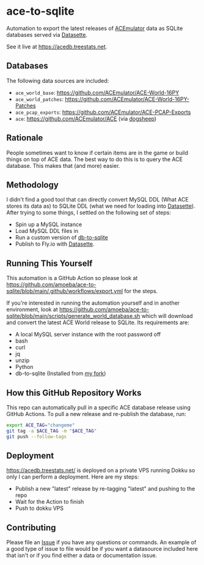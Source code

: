 # ace-to-sqlite

Automation to export the latest releases of [ACEmulator](https://github.com/ACEmulator) data as SQLite databases served via [Datasette](https://datasette.io).

See it live at https://acedb.treestats.net.

## Databases

The following data sources are included:

- `ace_world_base`: https://github.com/ACEmulator/ACE-World-16PY
- `ace_world_patches`: https://github.com/ACEmulator/ACE-World-16PY-Patches
- `ace_pcap_exports`: https://github.com/ACEmulator/ACE-PCAP-Exports
- `ace`: https://github.com/ACEmulator/ACE (via [dogsheep](https://dogsheep.github.io/))

## Rationale

People sometimes want to know if certain items are in the game or build things on top of ACE data.
The best way to do this is to query the ACE database.
This makes that (and more) easier.

## Methodology

I didn't find a good tool that can directly convert MySQL DDL (What ACE stores its data as) to SQLite DDL (what we need for loading into [Datasette](https://datasette.io)).
After trying to some things, I settled on the following set of steps:

- Spin up a MySQL instance
- Load MySQL DDL files in
- Run a custom version of [db-to-sqlite](https://datasette.io/tools/csvs-to-sqlite)
- Publish to Fly.io with [Datasette](https://datasette.io).

## Running This Yourself

This automation is a GitHub Action so please look at https://github.com/amoeba/ace-to-sqlite/blob/main/.github/workflows/export.yml for the steps.

If you're interested in running the automation yourself and in another environment, look at https://github.com/amoeba/ace-to-sqlite/blob/main/scripts/generate_world_database.sh which will download and convert the latest ACE World release to SQLite. Its requirements are:

- A local MySQL server instance with the root password off
- bash
- curl
- jq
- unzip
- Python
- db-to-sqlite (Installed from [my fork](https://github.com/amoeba/db-to-sqlite))

## How this GitHub Repository Works

This repo can automatically pull in a specific ACE database release using GitHub Actions.
To pull a new release and re-publish the database, run:

```sh
export ACE_TAG="changeme"
git tag -a $ACE_TAG -m "$ACE_TAG"
git push --follow-tags
```

## Deployment

https://acedb.treestats.net/ is deployed on a private VPS running Dokku so only I can perform a deployment.
Here are my steps:

- Publish a new "latest" release by re-tagging "latest" and pushing to the repo
- Wait for the Action to finish
- Push to dokku VPS

## Contributing

Please file an [Issue](https://github.com/amoeba/ace-to-sqlite/issues) if you have any questions or commands. An example of a good type of issue to file would be if you want a datasource included here that isn't or if you find either a data or documentation issue.
